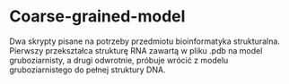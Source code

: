 # Coarse-grained-model
Dwa skrypty pisane na potrzeby przedmiotu bioinformatyka strukturalna. Pierwszy przekształca strukturę RNA zawartą w pliku .pdb na model gruboziarnisty, a drugi odwrotnie, próbuje wrócić z modelu gruboziarnistego do pełnej struktury DNA.
